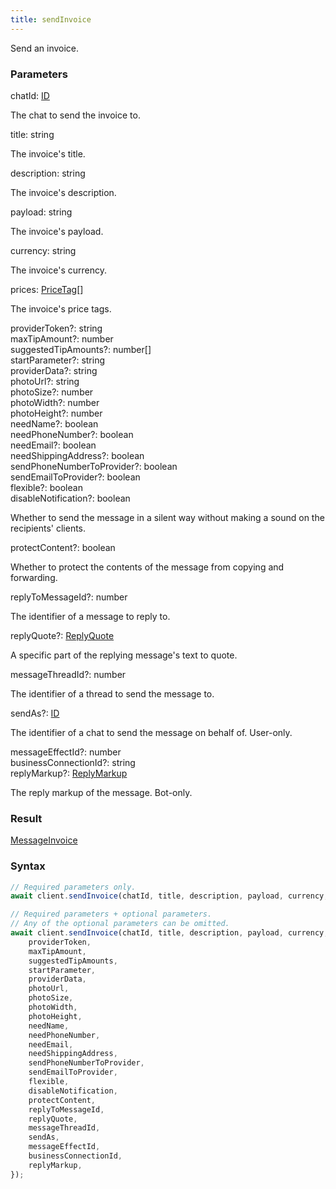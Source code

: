 ```yaml
---
title: sendInvoice
---
```


Send an invoice.


### Parameters 

<div class="flex flex-col gap-3"><div><div class="font-mono"><span class="font-bold">chatId</span><span class="opacity-50">:</span> <a href="/types/id"  >ID</a></div><div class="pl-3"><div class="no-margin">

The chat to send the invoice to.

</div></div></div><div><div class="font-mono"><span class="font-bold">title</span><span class="opacity-50">:</span> <span>string</span></div><div class="pl-3"><div class="no-margin">

The invoice's title.

</div></div></div><div><div class="font-mono"><span class="font-bold">description</span><span class="opacity-50">:</span> <span>string</span></div><div class="pl-3"><div class="no-margin">

The invoice's description.

</div></div></div><div><div class="font-mono"><span class="font-bold">payload</span><span class="opacity-50">:</span> <span>string</span></div><div class="pl-3"><div class="no-margin">

The invoice's payload.

</div></div></div><div><div class="font-mono"><span class="font-bold">currency</span><span class="opacity-50">:</span> <span>string</span></div><div class="pl-3"><div class="no-margin">

The invoice's currency.

</div></div></div><div><div class="font-mono"><span class="font-bold">prices</span><span class="opacity-50">:</span> <a href="/types/pricetag"  >PriceTag</a><span class="opacity-50">[]</span></div><div class="pl-3"><div class="no-margin">

The invoice's price tags.

</div></div></div><div class="flex flex-col gap-3"><div><div class="flex gap-2"><div class="font-mono"><span class="font-bold">providerToken</span><span class="opacity-50"><span title="Optional" class="cursor-help">?</span>:</span> <span>string</span></div></div></div><div><div class="flex gap-2"><div class="font-mono"><span class="font-bold">maxTipAmount</span><span class="opacity-50"><span title="Optional" class="cursor-help">?</span>:</span> <span>number</span></div></div></div><div><div class="flex gap-2"><div class="font-mono"><span class="font-bold">suggestedTipAmounts</span><span class="opacity-50"><span title="Optional" class="cursor-help">?</span>:</span> <span>number</span><span class="opacity-50">[]</span></div></div></div><div><div class="flex gap-2"><div class="font-mono"><span class="font-bold">startParameter</span><span class="opacity-50"><span title="Optional" class="cursor-help">?</span>:</span> <span>string</span></div></div></div><div><div class="flex gap-2"><div class="font-mono"><span class="font-bold">providerData</span><span class="opacity-50"><span title="Optional" class="cursor-help">?</span>:</span> <span>string</span></div></div></div><div><div class="flex gap-2"><div class="font-mono"><span class="font-bold">photoUrl</span><span class="opacity-50"><span title="Optional" class="cursor-help">?</span>:</span> <span>string</span></div></div></div><div><div class="flex gap-2"><div class="font-mono"><span class="font-bold">photoSize</span><span class="opacity-50"><span title="Optional" class="cursor-help">?</span>:</span> <span>number</span></div></div></div><div><div class="flex gap-2"><div class="font-mono"><span class="font-bold">photoWidth</span><span class="opacity-50"><span title="Optional" class="cursor-help">?</span>:</span> <span>number</span></div></div></div><div><div class="flex gap-2"><div class="font-mono"><span class="font-bold">photoHeight</span><span class="opacity-50"><span title="Optional" class="cursor-help">?</span>:</span> <span>number</span></div></div></div><div><div class="flex gap-2"><div class="font-mono"><span class="font-bold">needName</span><span class="opacity-50"><span title="Optional" class="cursor-help">?</span>:</span> <span>boolean</span></div></div></div><div><div class="flex gap-2"><div class="font-mono"><span class="font-bold">needPhoneNumber</span><span class="opacity-50"><span title="Optional" class="cursor-help">?</span>:</span> <span>boolean</span></div></div></div><div><div class="flex gap-2"><div class="font-mono"><span class="font-bold">needEmail</span><span class="opacity-50"><span title="Optional" class="cursor-help">?</span>:</span> <span>boolean</span></div></div></div><div><div class="flex gap-2"><div class="font-mono"><span class="font-bold">needShippingAddress</span><span class="opacity-50"><span title="Optional" class="cursor-help">?</span>:</span> <span>boolean</span></div></div></div><div><div class="flex gap-2"><div class="font-mono"><span class="font-bold">sendPhoneNumberToProvider</span><span class="opacity-50"><span title="Optional" class="cursor-help">?</span>:</span> <span>boolean</span></div></div></div><div><div class="flex gap-2"><div class="font-mono"><span class="font-bold">sendEmailToProvider</span><span class="opacity-50"><span title="Optional" class="cursor-help">?</span>:</span> <span>boolean</span></div></div></div><div><div class="flex gap-2"><div class="font-mono"><span class="font-bold">flexible</span><span class="opacity-50"><span title="Optional" class="cursor-help">?</span>:</span> <span>boolean</span></div></div></div><div><div class="flex gap-2"><div class="font-mono"><span class="font-bold">disableNotification</span><span class="opacity-50"><span title="Optional" class="cursor-help">?</span>:</span> <span>boolean</span></div></div><div class="pl-3"><div class="no-margin">

Whether to send the message in a silent way without making a sound on the recipients' clients.

</div></div></div><div><div class="flex gap-2"><div class="font-mono"><span class="font-bold">protectContent</span><span class="opacity-50"><span title="Optional" class="cursor-help">?</span>:</span> <span>boolean</span></div></div><div class="pl-3"><div class="no-margin">

Whether to protect the contents of the message from copying and forwarding.

</div></div></div><div><div class="flex gap-2"><div class="font-mono"><span class="font-bold">replyToMessageId</span><span class="opacity-50"><span title="Optional" class="cursor-help">?</span>:</span> <span>number</span></div></div><div class="pl-3"><div class="no-margin">

The identifier of a message to reply to.

</div></div></div><div><div class="flex gap-2"><div class="font-mono"><span class="font-bold">replyQuote</span><span class="opacity-50"><span title="Optional" class="cursor-help">?</span>:</span> <a href="/types/replyquote"  >ReplyQuote</a></div></div><div class="pl-3"><div class="no-margin">

A specific part of the replying message's text to quote.

</div></div></div><div><div class="flex gap-2"><div class="font-mono"><span class="font-bold">messageThreadId</span><span class="opacity-50"><span title="Optional" class="cursor-help">?</span>:</span> <span>number</span></div></div><div class="pl-3"><div class="no-margin">

The identifier of a thread to send the message to.

</div></div></div><div><div class="flex gap-2"><div class="font-mono"><span class="font-bold">sendAs</span><span class="opacity-50"><span title="Optional" class="cursor-help">?</span>:</span> <a href="/types/id"  >ID</a></div></div><div class="pl-3"><div class="no-margin">

The identifier of a chat to send the message on behalf of. User-only.

</div></div></div><div><div class="flex gap-2"><div class="font-mono"><span class="font-bold">messageEffectId</span><span class="opacity-50"><span title="Optional" class="cursor-help">?</span>:</span> <span>number</span></div></div></div><div><div class="flex gap-2"><div class="font-mono"><span class="font-bold">businessConnectionId</span><span class="opacity-50"><span title="Optional" class="cursor-help">?</span>:</span> <span>string</span></div></div></div><div><div class="flex gap-2"><div class="font-mono"><span class="font-bold">replyMarkup</span><span class="opacity-50"><span title="Optional" class="cursor-help">?</span>:</span> <a href="/types/replymarkup"  >ReplyMarkup</a></div></div><div class="pl-3"><div class="no-margin">

The reply markup of the message. Bot-only.

</div></div></div></div></div>

### Result 

<div class="font-mono"><a href="/types/messageinvoice"  >MessageInvoice</a></div>

### Syntax

```ts
// Required parameters only.
await client.sendInvoice(chatId, title, description, payload, currency, prices);

// Required parameters + optional parameters.
// Any of the optional parameters can be omitted.
await client.sendInvoice(chatId, title, description, payload, currency, prices, {
    providerToken,
    maxTipAmount,
    suggestedTipAmounts,
    startParameter,
    providerData,
    photoUrl,
    photoSize,
    photoWidth,
    photoHeight,
    needName,
    needPhoneNumber,
    needEmail,
    needShippingAddress,
    sendPhoneNumberToProvider,
    sendEmailToProvider,
    flexible,
    disableNotification,
    protectContent,
    replyToMessageId,
    replyQuote,
    messageThreadId,
    sendAs,
    messageEffectId,
    businessConnectionId,
    replyMarkup,
});
```



